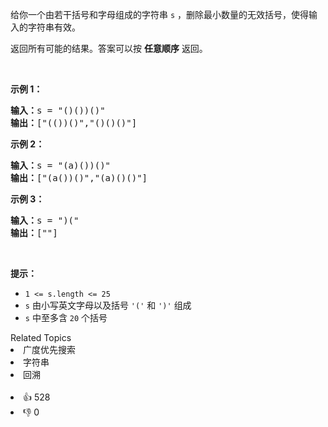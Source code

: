 <p>给你一个由若干括号和字母组成的字符串 <code>s</code> ，删除最小数量的无效括号，使得输入的字符串有效。</p>

<p>返回所有可能的结果。答案可以按 <strong>任意顺序</strong> 返回。</p>

<p> </p>

<p><strong>示例 1：</strong></p>

<pre>
<strong>输入：</strong>s = "()())()"
<strong>输出：</strong>["(())()","()()()"]
</pre>

<p><strong>示例 2：</strong></p>

<pre>
<strong>输入：</strong>s = "(a)())()"
<strong>输出：</strong>["(a())()","(a)()()"]
</pre>

<p><strong>示例 3：</strong></p>

<pre>
<strong>输入：</strong>s = ")("
<strong>输出：</strong>[""]
</pre>

<p> </p>

<p><strong>提示：</strong></p>

<ul>
	<li><code>1 <= s.length <= 25</code></li>
	<li><code>s</code> 由小写英文字母以及括号 <code>'('</code> 和 <code>')'</code> 组成</li>
	<li><code>s</code> 中至多含 <code>20</code> 个括号</li>
</ul>
<div><div>Related Topics</div><div><li>广度优先搜索</li><li>字符串</li><li>回溯</li></div></div><br><div><li>👍 528</li><li>👎 0</li></div>